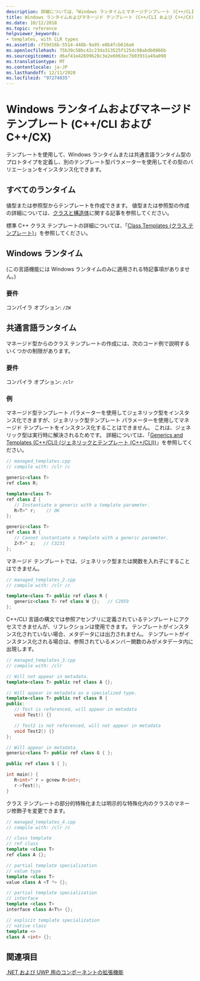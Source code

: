 ```yaml
---
description: 詳細については、「Windows ランタイムとマネージテンプレート (C++/CLI および C++/CX)」を参照してください。
title: Windows ランタイムおよびマネージド テンプレート (C++/CLI および C++/CX)
ms.date: 10/12/2018
ms.topic: reference
helpviewer_keywords:
- templates, with CLR types
ms.assetid: cf59d16b-5514-448b-9a95-e0b4fcb616a6
ms.openlocfilehash: 75b39c58bc42c23da313525f125dc98abdb0866b
ms.sourcegitcommit: d6af41e42699628c3e2e6063ec7b03931a49a098
ms.translationtype: MT
ms.contentlocale: ja-JP
ms.lasthandoff: 12/11/2020
ms.locfileid: "97274035"
---
```

# <a name="windows-runtime-and-managed-templates-ccli-and-ccx"></a>Windows ランタイムおよびマネージド テンプレート (C++/CLI および C++/CX)

テンプレートを使用して、Windows ランタイムまたは共通言語ランタイム型のプロトタイプを定義し、別のテンプレート型パラメーターを使用してその型のバリエーションをインスタンス化できます。

## <a name="all-runtimes"></a>すべてのランタイム

値型または参照型からテンプレートを作成できます。  値型または参照型の作成の詳細については、[クラスと構造体](classes-and-structs-cpp-component-extensions.md)に関する記事を参照してください。

標準 C++ クラス テンプレートの詳細については、「[Class Templates (クラス テンプレート)](../cpp/class-templates.md)」を参照してください。

## <a name="windows-runtime"></a>Windows ランタイム

(この言語機能には Windows ランタイムのみに適用される特記事項がありません。)

### <a name="requirements"></a>要件

コンパイラ オプション: `/ZW`

## <a name="common-language-runtime"></a>共通言語ランタイム

マネージド型からのクラス テンプレートの作成には、次のコード例で説明するいくつかの制限があります。

### <a name="requirements"></a>要件

コンパイラ オプション: `/clr`

### <a name="examples"></a>例

マネージド型テンプレート パラメーターを使用してジェネリック型をインスタンス化できますが、ジェネリック型テンプレート パラメーターを使用してマネージド テンプレートをインスタンス化することはできません。 これは、ジェネリック型は実行時に解決されるためです。 詳細については、「[Generics and Templates (C++/CLI) (ジェネリックとテンプレート (C++/CLI))](generics-and-templates-visual-cpp.md)」を参照してください。

```cpp
// managed_templates.cpp
// compile with: /clr /c

generic<class T>
ref class R;

template<class T>
ref class Z {
   // Instantiate a generic with a template parameter.
   R<T>^ r;    // OK
};

generic<class T>
ref class R {
   // Cannot instantiate a template with a generic parameter.
   Z<T>^ z;   // C3231
};
```

マネージド テンプレートでは、ジェネリック型または関数を入れ子にすることはできません。

```cpp
// managed_templates_2.cpp
// compile with: /clr /c

template<class T> public ref class R {
   generic<class T> ref class W {};   // C2959
};
```

C++/CLI 言語の構文では参照アセンブリに定義されているテンプレートにアクセスできませんが、リフレクションは使用できます。 テンプレートがインスタンス化されていない場合、メタデータには出力されません。 テンプレートがインスタンス化される場合は、参照されているメンバー関数のみがメタデータ内に出現します。

```cpp
// managed_templates_3.cpp
// compile with: /clr

// Will not appear in metadata.
template<class T> public ref class A {};

// Will appear in metadata as a specialized type.
template<class T> public ref class R {
public:
   // Test is referenced, will appear in metadata
   void Test() {}

   // Test2 is not referenced, will not appear in metadata
   void Test2() {}
};

// Will appear in metadata.
generic<class T> public ref class G { };

public ref class S { };

int main() {
   R<int>^ r = gcnew R<int>;
   r->Test();
}
```

クラス テンプレートの部分的特殊化または明示的な特殊化内のクラスのマネージ修飾子を変更できます。

```cpp
// managed_templates_4.cpp
// compile with: /clr /c

// class template
// ref class
template <class T>
ref class A {};

// partial template specialization
// value type
template <class T>
value class A <T *> {};

// partial template specialization
// interface
template <class T>
interface class A<T%> {};

// explicit template specialization
// native class
template <>
class A <int> {};
```

## <a name="see-also"></a>関連項目

[.NET および UWP 用のコンポーネントの拡張機能](component-extensions-for-runtime-platforms.md)
